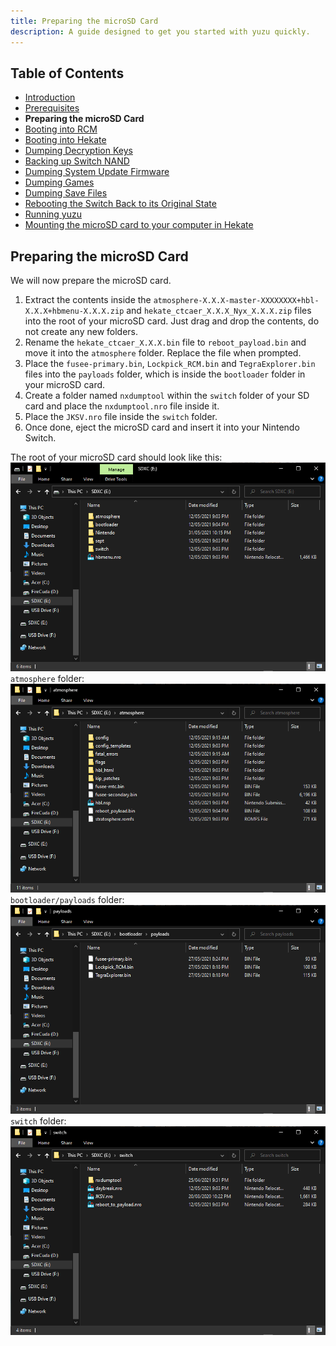 ```yaml
---
title: Preparing the microSD Card
description: A guide designed to get you started with yuzu quickly.
---
```


## Table of Contents

* [Introduction](../)
* [Prerequisites](../prerequisites)
* **Preparing the microSD Card**
* [Booting into RCM](../boot-to-rcm)
* [Booting into Hekate](../boot-to-hekate)
* [Dumping Decryption Keys](../dump-keys)
* [Backing up Switch NAND](../nand-backup)
* [Dumping System Update Firmware](../dump-firmware)
* [Dumping Games](../dump-games)
* [Dumping Save Files](../dump-saves)
* [Rebooting the Switch Back to its Original State](../reboot-to-stock)
* [Running yuzu](../running-yuzu)
* [Mounting the microSD card to your computer in Hekate](../hekate-ums)

## Preparing the microSD Card

We will now prepare the microSD card.

1. Extract the contents inside the `atmosphere-X.X.X-master-XXXXXXXX+hbl-X.X.X+hbmenu-X.X.X.zip` and `hekate_ctcaer_X.X.X_Nyx_X.X.X.zip` files into the root of your microSD card. Just drag and drop the contents, do not create any new folders.
2. Rename the `hekate_ctcaer_X.X.X.bin` file to `reboot_payload.bin` and move it into the `atmosphere` folder. Replace the file when prompted.
3. Place the `fusee-primary.bin`, `Lockpick_RCM.bin` and `TegraExplorer.bin` files into the `payloads` folder, which is inside the `bootloader` folder in your microSD card.
4. Create a folder named `nxdumptool` within the `switch` folder of your SD card and place the `nxdumptool.nro` file inside it.
5. Place the `JKSV.nro` file inside the `switch` folder.
6. Once done, eject the microSD card and insert it into your Nintendo Switch.

[comment]: # ({{< imgs "./sd_template.png|Your SD card should look like this.">}})

The root of your microSD card should look like this:
![microSD card root directory](sd_root.png)
`atmosphere` folder:
![Atmosphere folder](ams_folder.png)
`bootloader/payloads` folder:
![Payloads folder](payloads_folder.png)
`switch` folder:
![Switch folder](switch_folder.png)
